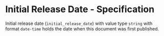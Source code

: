 # Initial Release Date - Specification

Initial release date (`initial_release_date`) with value type `string` with format `date-time` holds the date when this
document was first published.
